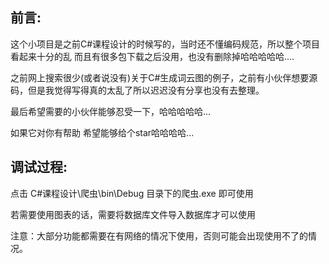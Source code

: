 ## 前言:

这个小项目是之前C#课程设计的时候写的，当时还不懂编码规范，所以整个项目看起来十分的乱
而且有很多包下载之后没用，也没有删除掉哈哈哈哈哈....

之前网上搜索很少(或者说没有)关于C#生成词云图的例子，之前有小伙伴想要源码，但是我觉得写得真的太乱了所以迟迟没有分享也没有去整理。

最后希望需要的小伙伴能够忍受一下，哈哈哈哈哈...

如果它对你有帮助 希望能够给个star哈哈哈哈...



## 调试过程:

点击 C#课程设计\爬虫\bin\Debug 目录下的爬虫.exe 即可使用

若需要使用图表的话，需要将数据库文件导入数据库才可以使用

注意：大部分功能都需要在有网络的情况下使用，否则可能会出现使用不了的情况。